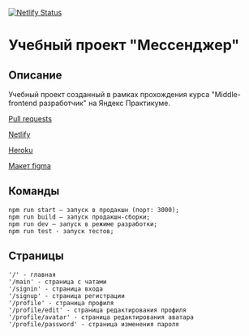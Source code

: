 [![Netlify Status](https://api.netlify.com/api/v1/badges/7908137b-30db-4fc2-9284-07d81c396aaf/deploy-status)](https://app.netlify.com/sites/efremov-av-practicum-chat/deploys)

# Учебный проект "Мессенджер"

## Описание

Учебный проект созданный в рамках прохождения курса "Middle-frontend разработчик" на Яндекс Практикуме.

[Pull requests](https://github.com/efremov-av/middle.messenger.praktikum.yandex/pull)

[Netlify](https://efremov-av-practicum-chat.netlify.app/)

[Heroku](https://protected-bastion-88813.herokuapp.com/)

[Макет figma](https://www.figma.com/file/hUPga5FWUKyTxK3WV7pWNc/Practicum-chat?node-id=0%3A1&t=Lj3WCpTLGFLbooYM-1)

## Команды

```
npm run start — запуск в продакшн (порт: 3000);
npm run build — запуск продакшн-сборки;
npm run dev — запуск в режиме разработки;
npm run test - запуск тестов;
```

## Страницы

```
'/' - главная
'/main' - страница с чатами
'/signin' - страница входа
'/signup' - страница регистрации
'/profile' - страница профиля
'/profile/edit' - страница редактирования профиля
'/profile/avatar' - страница редактирования аватара
'/profile/password' - страница изменения пароля
```
